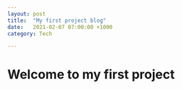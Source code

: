 ```yaml
---
layout: post
title:  "My first project blog"
date:   2021-02-07 07:00:00 +1000
category: Tech

---
```

# Welcome to my first project